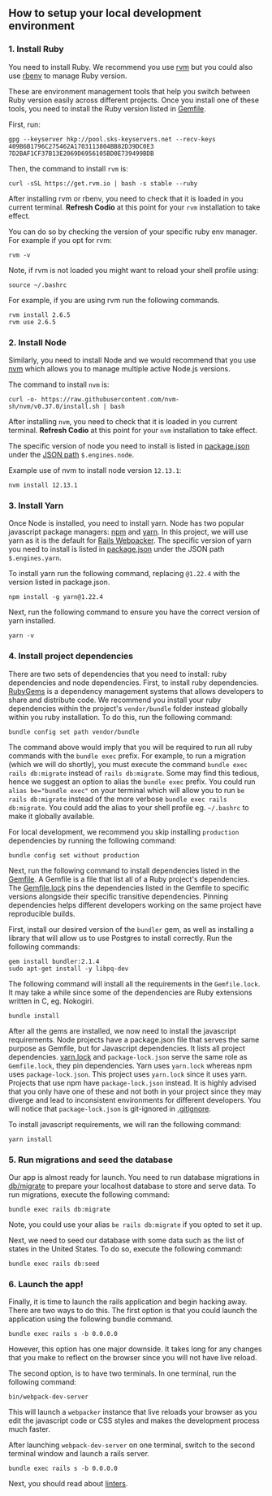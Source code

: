 ## How to setup your local development environment


### 1. Install Ruby
You need to install Ruby. We recommend you use [rvm](https://rvm.io/) but you could also use [rbenv](https://github.com/rbenv/rbenv) to manage Ruby version.

These are environment management tools that help you switch between Ruby version easily across different projects.
Once you install one of these tools, you need to install the Ruby version listed in [Gemfile](../Gemfile).

First, run:
```shell script
gpg --keyserver hkp://pool.sks-keyservers.net --recv-keys 409B6B1796C275462A1703113804BB82D39DC0E3 7D2BAF1CF37B13E2069D6956105BD0E739499BDB
```

Then, the command to install `rvm` is:

```shell script
curl -sSL https://get.rvm.io | bash -s stable --ruby
```

After installing rvm or rbenv, you need to check that it is loaded in you current terminal. **Refresh Codio** at this point for your `rvm` installation to take effect.

You can do so by checking the version of your specific ruby env manager.
For example if you opt for rvm:
```shell script
rvm -v
```

Note, if rvm is not loaded you might want to reload your shell profile using:
```shell script
source ~/.bashrc
```

For example, if you are using rvm run the following commands.
```shell script
rvm install 2.6.5
rvm use 2.6.5
```

### 2. Install Node
Similarly, you need to install Node and we would recommend that you use [nvm](https://github.com/nvm-sh/nvm) which allows you to manage multiple active Node.js versions.

The command to install `nvm` is:

```shell script
curl -o- https://raw.githubusercontent.com/nvm-sh/nvm/v0.37.0/install.sh | bash
```

After installing `nvm`, you need to check that it is loaded in you current terminal. **Refresh Codio** at this point for your `nvm` installation to take effect.

The specific version of node you need to install is listed in [package.json](../package.json) under the [JSON path](https://github.com/json-path/JsonPath) `$.engines.node`.

Example use of nvm to install node version `12.13.1`:
```shell script
nvm install 12.13.1
```

### 3. Install Yarn
Once Node is installed, you need to install yarn. Node has two popular javascript package managers: [npm](https://github.com/npm/cli) and [yarn](https://github.com/yarnpkg/yarn).
In this project, we will use yarn as it is the default for [Rails Webpacker](https://github.com/rails/webpacker).
The specific version of yarn you need to install is listed in [package.json](../package.json) under the JSON path `$.engines.yarn`.

To install yarn run the following command, replacing `@1.22.4` with the version listed in package.json.
```shell script
npm install -g yarn@1.22.4
```

Next, run the following command to ensure you have the correct version of yarn installed.
```shell script
yarn -v
```

### 4. Install project dependencies
There are two sets of dependencies that you need to install: ruby dependencies and node dependencies.
First, to install ruby dependencies. [RubyGems](https://rubygems.org/) is a dependency management systems that allows developers to share and distribute code.
We recommend you install your ruby dependencies within the project's `vendor/bundle` folder instead globally within you ruby installation.
To do this, run the following command:
```shell script
bundle config set path vendor/bundle
```

The command above would imply that you will be required to run all ruby commands with the `bundle exec` prefix.
For example, to run a migration (which we will do shortly), you must execute the command `bundle exec rails db:migrate` instead of `rails db:migrate`.
Some may find this tedious, hence we suggest an option to alias the `bundle exec` prefix.
You could run `alias be="bundle exec"` on your terminal which will allow you to run `be rails db:migrate` instead of the more verbose `bundle exec rails db:migrate`.
You could add the alias to your shell profile eg. `~/.bashrc` to make it globally available.

For local development, we recommend you skip installing `production` dependencies by running the following command:
```shell script
bundle config set without production
```

Next, run the following command to install dependencies listed in the [Gemfile](../Gemfile).
A Gemfile is a file that list all of a Ruby project's dependencies.
The [Gemfile.lock](../Gemfile.lock) pins the dependencies listed in the Gemfile to specific versions alongside their specific transitive dependencies.
Pinning dependencies helps different developers working on the same project have reproducible builds.

First, install our desired version of the `bundler` gem, as well as installing a library that will allow us to use Postgres to install correctly. Run the following commands:
```shell script
gem install bundler:2.1.4
sudo apt-get install -y libpq-dev
```

The following command will install all the requirements in the `Gemfile.lock`.
It may take a while since some of the dependencies are Ruby extensions written in C, eg. Nokogiri.
```shell script
bundle install
```

After all the gems are installed, we now need to install the javascript requirements.
Node projects have a package.json file that serves the same purpose as Gemfile, but for Javascript dependencies. It lists all project dependencies.
[yarn.lock](../yarn.lock) and `package-lock.json` serve the same role as `Gemfile.lock`, they pin dependencies.
Yarn uses `yarn.lock` whereas npm uses `package-lock.json`. This project uses `yarn.lock` since it uses yarn.
Projects that use npm have `package-lock.json` instead. It is highly advised that you only have one of these and not both
in your project since they may diverge and lead to inconsistent environments for different developers.
You will notice that `package-lock.json` is git-ignored in [.gitignore](../.gitignore).

To install javascript requirements, we will ran the following command:
```shell script
yarn install
```

### 5. Run migrations and seed the database
Our app is almost ready for launch. You need to run database migrations in [db/migrate](../db/migrate) to prepare your localhost
database to store and serve data. To run migrations, execute the following command:
```shell script
bundle exec rails db:migrate
```
Note, you could use your alias `be rails db:migrate` if you opted to set it up.

Next, we need to seed our database with some data such as the list of states in the United States.
To do so, execute the following command:
```shell script
bundle exec rails db:seed
```

### 6. Launch the app!
Finally, it is time to launch the rails application and begin hacking away.
There are two ways to do this. The first option is that you could launch the application using the following bundle command.
```shell script
bundle exec rails s -b 0.0.0.0
```

However, this option has one major downside. It takes long for any changes that you make to reflect on the browser since
you will not have live reload.

The second option, is to have two terminals. In one terminal, run the following command:
```shell script
bin/webpack-dev-server
```

This will launch a `webpacker` instance that live reloads your browser as you edit the javascript code or CSS styles and makes the development process much faster.

After launching `webpack-dev-server` on one terminal, switch to the second terminal window and launch a rails server.
```shell script
bundle exec rails s -b 0.0.0.0
```

Next, you should read about [linters](./linters.md).
